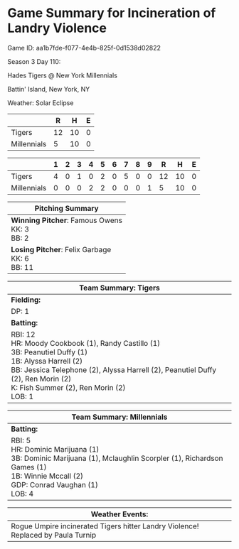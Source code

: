 # Game Summary for Incineration of Landry Violence

Game ID: aa1b7fde-f077-4e4b-825f-0d1538d02822

Season 3 Day 110:

Hades Tigers @ New York Millennials

Battin' Island, New York, NY

Weather: Solar Eclipse



|  | R | H | E |
| --- | --- | --- | --- |
| Tigers |  12 |  10 |   0 | 
| Millennials |   5 |  10 |   0 | 


|  |   1 |   2 |   3 |   4 |   5 |   6 |   7 |   8 |   9 |  R | H | E |
| --- | --- | --- | --- | --- | --- | --- | --- | --- | --- | --- | --- | --- |
| Tigers |   4 |   0 |   1 |   0 |   2 |   0 |   5 |   0 |   0 |  12 |  10 |   0 | 
| Millennials |   0 |   0 |   0 |   2 |   2 |   0 |   0 |   0 |   1 |   5 |  10 |   0 | 


| Pitching Summary |
| --- |
| **Winning Pitcher**: Famous Owens<br />KK: 3<br />BB: 2 |
| **Losing Pitcher**: Felix Garbage<br />KK: 6<br />BB: 11 |


| Team Summary: Tigers |
| --- |
| **Fielding:** |
| DP: 1 |
| **Batting:** |
| RBI: 12 <br />HR: Moody Cookbook (1), Randy Castillo (1) <br />3B: Peanutiel Duffy (1) <br />1B: Alyssa Harrell (2) <br />BB: Jessica Telephone (2), Alyssa Harrell (2), Peanutiel Duffy (2), Ren Morin (2) <br />K: Fish Summer (2), Ren Morin (2) <br />LOB: 1 |


| Team Summary: Millennials |
| --- |
| **Batting:** |
| RBI: 5 <br />HR: Dominic Marijuana (1) <br />3B: Dominic Marijuana (1), Mclaughlin Scorpler (1), Richardson Games (1) <br />1B: Winnie Mccall (2) <br />GDP: Conrad Vaughan (1) <br />LOB: 4 |


| **Weather Events:** |
| --- |
| Rogue Umpire incinerated Tigers hitter Landry Violence! Replaced by Paula Turnip |


